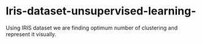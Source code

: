 # Iris-dataset-unsupervised-learning-


Using IRIS dataset we are finding optimum number of clustering and represent it visually.
